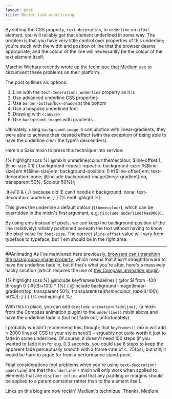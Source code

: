 ```yaml
---
layout: post
title: Better link underlining
---
```


<p class="lead">By setting the CSS property, <code>text-decoration</code>, to <code>underline</code> on a text element, you will reliably get that element underlined in some way. The problem is that you have very little control over properties of this underline; you're stuck with the width and position of line that the browser deems appropriate, and the colour of the line will necessarilly be the colour of the text element itself.</p>

Marchin Wichary recently wrote up [the technique that Medium use](https://medium.com/p/7c03a9274f9) to circumvent these problems on their platform.

The post outlines six options:

1. Live with the `text-decoration: underline` property as it is
2. Use advanced underline CSS properties
3. Use `border-bottom`/`box-shadow` at the bottom
4. Use a bespoke underlined font
5. Drawing with `<canvas>`
6. Use `background-image`s with gradients

Ultimately, using `background-image` in conjunction with linear-gradients, they were able to achieve their desired effect (with the exception of being able to have the underline clear the type's descenders).

Here's a Sass mixin to press this technique into service:

{% highlight scss %}
@mixin underline($colour:$themecolour, $line-offset:1, $line-size:0.1) {
  background-repeat: repeat-x;
  background-size: #{$line-size}em #{$line-size}em;
  background-position: 0 #{$line-offset}em;
  text-decoration: none;
  @include background-image(linear-gradient(top, transparent 50%, $colour 50%));

  .lt-ie10 & { // because old IE can't handle it
    background: none;
    text-decoration: underline;
  }
}
{% endhighlight %}

This gives the underline a default colour (`$themecolour`), which can be overridden in the mixin's first argument, e.g. `@include underline(#aa0000)`.

By using ems instead of pixels, we can keep the background position of the line (relatively) reliably positioned beneath the text without having to know the pixel value for `font-size`. The correct `$line-offset` value will vary from typeface to typeface, but 1 em should be in the right area.

--------

##Animating
As I've mentioned here previously, [browsers can't transition the background-image property](/2014/02/11/transition-linear-gradients), which means that it isn't straightforward to have the underline fade in, but if that's what you're after, here's a massively hacky solution (which requires the use of [this Compass animation plugin](https://github.com/ericam/compass-animation):

{% highlight scss %}
@include keyframes(fadeline) {
  @for $i from -100 through 0 {
    #{($i+100) * 1%} { @include background-image(linear-gradient(top, transparent 50%, transparentize($themecolour, (abs($i)/100)) 50%)); }
  }
}
{% endhighlight %}

With this in place, you can add `@include animation(fadeline);` (a mixin from the Compass animation plugin) to the `underline()` mixin above and have the underline fade in (but not fade out, unfortunately).

I probably wouldn't recommend this, though; that `keyframes()` mixin will add > 2000 lines of CSS to your stylesheet(!) &ndash; arguably not *quite* worth it just to fade in some underlines. Of course, it doesn't need 100 steps (if you wanted to fade it in for e.g. 0.3 seconds, you could use 8 steps to keep the apparent fade perceptually smooth with a frame-rate of c. 25fps), but still, it would be hard to argue for from a performance stand-point.

Final considerations (not problems when you're using `text-decoration: underline`) are that the `underline()` mixin will only work when applied to elements that are `display: inline` and that any padding or margins should be applied to a parent container rather than to the element itself.

Links on this blog are now rockin' Medium's technique. Thanks, Medium.